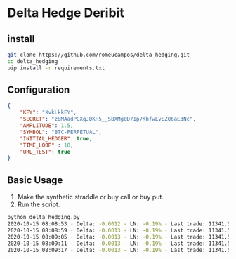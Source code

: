 
# Delta Hedge Deribit

## install

```bash
git clone https://github.com/romeucampos/delta_hedging.git
cd delta_hedging
pip install -r requirements.txt
```

## Configuration

```json
{
    "KEY": "XvkLkkEY",
    "SECRET": "z8MAadPGXqJDKH5__SBXMg0D7Ip7KhfwLvEZQ6aE3Nc",
    "AMPLITUDE": 1.5,
    "SYMBOL": "BTC-PERPETUAL",
    "INITIAL_HEDGER": true,
    "TIME_LOOP" : 10,
    "URL_TEST": true
}
```

## Basic Usage

1. Make the synthetic straddle or buy call or buy put.
2. Run the script.
 ```bash
python delta_hedging.py
2020-10-15 08:08:53 - Delta: -0.0012 - LN: -0.19% - Last trade: 11341.5 - Last ticker: 11320.0
2020-10-15 08:08:59 - Delta: -0.0013 - LN: -0.19% - Last trade: 11341.5 - Last ticker: 11320.0
2020-10-15 08:09:05 - Delta: -0.0013 - LN: -0.19% - Last trade: 11341.5 - Last ticker: 11320.0
2020-10-15 08:09:11 - Delta: -0.0013 - LN: -0.19% - Last trade: 11341.5 - Last ticker: 11320.5
2020-10-15 08:09:17 - Delta: -0.0013 - LN: -0.19% - Last trade: 11341.5 - Last ticker: 11320.5
```
